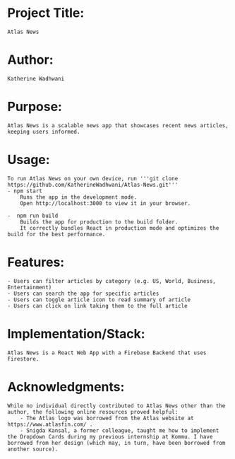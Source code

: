 # Project Title:
    Atlas News

# Author:
    Katherine Wadhwani

# Purpose: 
    Atlas News is a scalable news app that showcases recent news articles, keeping users informed.

# Usage: 
    To run Atlas News on your own device, run '''git clone https://github.com/KatherineWadhwani/Atlas-News.git'''
    - npm start
        Runs the app in the development mode.
        Open http://localhost:3000 to view it in your browser.

    -  npm run build
        Builds the app for production to the build folder.
        It correctly bundles React in production mode and optimizes the build for the best performance.


# Features:
    - Users can filter articles by category (e.g. US, World, Business, Entertainment)
    - Users can search the app for specific articles
    - Users can toggle article icon to read summary of article
    - Users can click on link taking them to the full article

# Implementation/Stack:
    Atlas News is a React Web App with a Firebase Backend that uses Firestore.

# Acknowledgments:
    While no individual directly contributed to Atlas News other than the author, the following online resources proved helpful:
        - The Atlas logo was borrowed from the Atlas website at https://www.atlasfin.com/ .
        - Snigda Kansal, a former colleague, taught me how to implement the Dropdown Cards during my previous internship at Kommu. I have borrowed from her design (which may, in turn, have been borrowed from another source).
